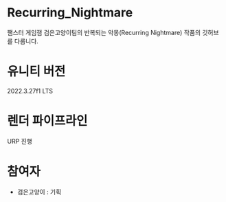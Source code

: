 # Recurring_Nightmare
쨈스터 게임잼 검은고양이팀의 반복되는 악몽(Recurring Nightmare) 작품의 깃허브를 다룹니다.


# 유니티 버전
2022.3.27f1 LTS


# 렌더 파이프라인
URP 진행


# 참여자
- 검은고양이 : 기획
